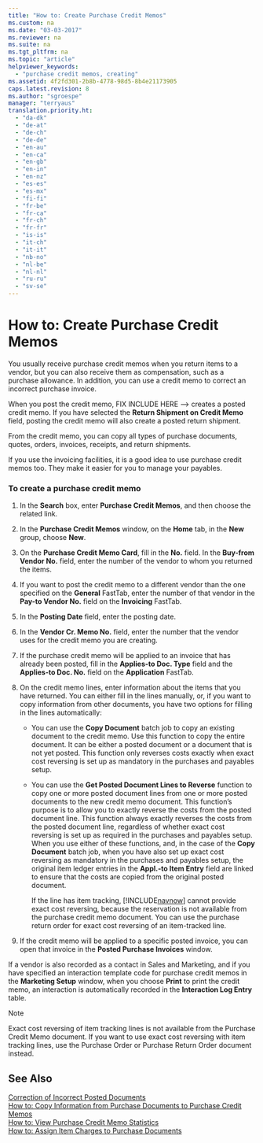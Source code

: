 ```yaml
---
title: "How to: Create Purchase Credit Memos"
ms.custom: na
ms.date: "03-03-2017"
ms.reviewer: na
ms.suite: na
ms.tgt_pltfrm: na
ms.topic: "article"
helpviewer_keywords: 
  - "purchase credit memos, creating"
ms.assetid: 4f2fd301-2b8b-4778-98d5-8b4e21173905
caps.latest.revision: 8
ms.author: "sgroespe"
manager: "terryaus"
translation.priority.ht: 
  - "da-dk"
  - "de-at"
  - "de-ch"
  - "de-de"
  - "en-au"
  - "en-ca"
  - "en-gb"
  - "en-in"
  - "en-nz"
  - "es-es"
  - "es-mx"
  - "fi-fi"
  - "fr-be"
  - "fr-ca"
  - "fr-ch"
  - "fr-fr"
  - "is-is"
  - "it-ch"
  - "it-it"
  - "nb-no"
  - "nl-be"
  - "nl-nl"
  - "ru-ru"
  - "sv-se"
---
```

# How to: Create Purchase Credit Memos
You usually receive purchase credit memos when you return items to a vendor, but you can also receive them as compensation, such as a purchase allowance. In addition, you can use a credit memo to correct an incorrect purchase invoice.  
  
 When you post the credit memo, FIX INCLUDE HERE<!--FIX INCLUDE HERE<!--[!INCLUDE[navnow](../ApplicationDesign/includes/navnow_md.md)] --> --> creates a posted credit memo. If you have selected the **Return Shipment on Credit Memo** field, posting the credit memo will also create a posted return shipment.  
  
 From the credit memo, you can copy all types of purchase documents, quotes, orders, invoices, receipts, and return shipments.  
  
 If you use the invoicing facilities, it is a good idea to use purchase credit memos too. They make it easier for you to manage your payables.  
  
### To create a purchase credit memo  
  
1.  In the **Search** box, enter **Purchase Credit Memos**, and then choose the related link.  
  
2.  In the **Purchase Credit Memos** window, on the **Home** tab, in the **New** group, choose **New**.  
  
3.  On the **Purchase Credit Memo Card**, fill in the **No.** field. In the **Buy\-from Vendor No.** field, enter the number of the vendor to whom you returned the items.  
  
4.  If you want to post the credit memo to a different vendor than the one specified on the **General** FastTab, enter the number of that vendor in the **Pay\-to Vendor No.** field on the **Invoicing** FastTab.  
  
5.  In the **Posting Date** field, enter the posting date.  
  
6.  In the **Vendor Cr. Memo No.** field, enter the number that the vendor uses for the credit memo you are creating.  
  
7.  If the purchase credit memo will be applied to an invoice that has already been posted, fill in the **Applies\-to Doc. Type** field and the **Applies\-to Doc. No.** field on the **Application** FastTab.  
  
8.  On the credit memo lines, enter information about the items that you have returned. You can either fill in the lines manually, or, if you want to copy information from other documents, you have two options for filling in the lines automatically:  
  
    -   You can use the **Copy Document** batch job to copy an existing document to the credit memo. Use this function to copy the entire document. It can be either a posted document or a document that is not yet posted. This function only reverses costs exactly when exact cost reversing is set up as mandatory in the purchases and payables setup.  
  
    -   You can use the **Get Posted Document Lines to Reverse** function to copy one or more posted document lines from one or more posted documents to the new credit memo document. This function’s purpose is to allow you to exactly reverse the costs from the posted document line. This function always exactly reverses the costs from the posted document line, regardless of whether exact cost reversing is set up as required in the purchases and payables setup.   
        When you use either of these functions, and, in the case of the **Copy Document** batch job, when you have also set up exact cost reversing as mandatory in the purchases and payables setup, the original item ledger entries in the **Appl.\-to Item Entry** field are linked to ensure that the costs are copied from the original posted document.  
  
         If the line has item tracking, [!INCLUDE[navnow](../ApplicationDesign/includes/navnow_md.md)] cannot provide exact cost reversing, because the reservation is not available from the purchase credit memo document. You can use the purchase return order for exact cost reversing of an item\-tracked line.  
  
9. If the credit memo will be applied to a specific posted invoice, you can open that invoice in the **Posted Purchase Invoices** window.  
  
 If a vendor is also recorded as a contact in Sales and Marketing, and if you have specified an interaction template code for purchase credit memos in the **Marketing Setup** window, when you choose **Print** to print the credit memo, an interaction is automatically recorded in the **Interaction Log Entry** table.  
  
> [!NOTE]  
>  Exact cost reversing of item tracking lines is not available from the Purchase Credit Memo document. If you want to use exact cost reversing with item tracking lines, use the Purchase Order or Purchase Return Order document instead.  
  
## See Also  
 [Correction of Incorrect Posted Documents](../Finance/correction-of-incorrect-posted-documents.md)   
 [How to: Copy Information from Purchase Documents to Purchase Credit Memos](../Finance/how-to-copy-information-from-purchase-documents-to-purchase-credit-memos.md)   
 [How to: View Purchase Credit Memo Statistics](../Finance/how-to-view-purchase-credit-memo-statistics.md)   
 [How to: Assign Item Charges to Purchase Documents](../Topic/How%20to:%20Assign%20Item%20Charges%20to%20Purchase%20Documents.md)